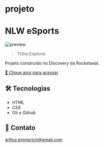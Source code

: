 # projeto
# NLW eSports

![preview](./.github/preview.png)

> Trilha Explorer

Projeto construído no Discovery da Rocketseat.

[🔗 Clique aqui para acessar](https://arthuremmerich.github.io/projeto/)


## 🛠 Tecnologias

- HTML
- CSS
- Git e Github

## 💛 Contato

arthur.emmerich@gmail.com

